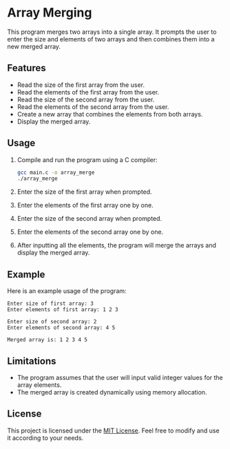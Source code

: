 # Array Merging

This program merges two arrays into a single array. It prompts the user to enter the size and elements of two arrays and then combines them into a new merged array.

## Features

- Read the size of the first array from the user.
- Read the elements of the first array from the user.
- Read the size of the second array from the user.
- Read the elements of the second array from the user.
- Create a new array that combines the elements from both arrays.
- Display the merged array.

## Usage

1. Compile and run the program using a C compiler:

   ```bash
   gcc main.c -o array_merge
   ./array_merge
   ```

2. Enter the size of the first array when prompted.
3. Enter the elements of the first array one by one.
4. Enter the size of the second array when prompted.
5. Enter the elements of the second array one by one.
6. After inputting all the elements, the program will merge the arrays and display the merged array.

## Example

Here is an example usage of the program:

```
Enter size of first array: 3
Enter elements of first array: 1 2 3

Enter size of second array: 2
Enter elements of second array: 4 5

Merged array is: 1 2 3 4 5
```

## Limitations

- The program assumes that the user will input valid integer values for the array elements.
- The merged array is created dynamically using memory allocation.

## License

This project is licensed under the [MIT License](LICENSE). Feel free to modify and use it according to your needs.